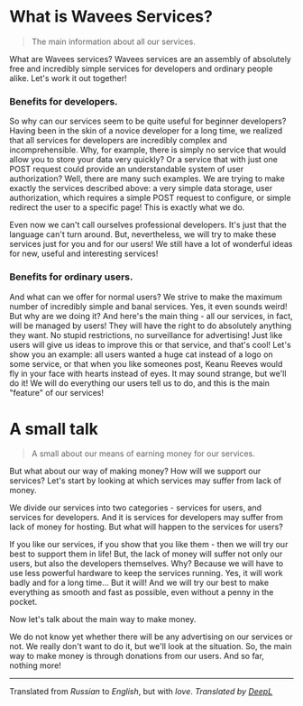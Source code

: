 # What is Wavees Services?

> The main information about all our services.

What are Wavees services? Wavees services are an assembly of absolutely free and incredibly simple services for developers and ordinary people alike. Let's work it out together!

### Benefits for developers.

So why can our services seem to be quite useful for beginner developers? Having been in the skin of a novice developer for a long time, we realized that all services for developers are incredibly complex and incomprehensible. Why, for example, there is simply no service that would allow you to store your data very quickly? Or a service that with just one POST request could provide an understandable system of user authorization? Well, there are many such examples. We are trying to make exactly the services described above: a very simple data storage, user authorization, which requires a simple POST request to configure, or simple redirect the user to a specific page! This is exactly what we do.

Even now we can't call ourselves professional developers. It's just that the language can't turn around. But, nevertheless, we will try to make these services just for you and for our users! We still have a lot of wonderful ideas for new, useful and interesting services!

### Benefits for ordinary users.

And what can we offer for normal users? We strive to make the maximum number of incredibly simple and banal services. Yes, it even sounds weird! But why are we doing it? And here's the main thing - all our services, in fact, will be managed by users! They will have the right to do absolutely anything they want. No stupid restrictions, no surveillance for advertising! Just like users will give us ideas to improve this or that service, and that's cool! Let's show you an example: all users wanted a huge cat instead of a logo on some service, or that when you like someones post, Keanu Reeves would fly in your face with hearts instead of eyes. It may sound strange, but we'll do it! We will do everything our users tell us to do, and this is the main "feature" of our services!

# A small talk
> A small about our means of earning money for our services.

But what about our way of making money? How will we support our services?
Let's start by looking at which services may suffer from lack of money. 

We divide our services into two categories - services for users, and services for developers. And it is services for developers may suffer from lack of money for hosting. But what will happen to the services for users?

If you like our services, if you show that you like them - then we will try our best to support them in life! But, the lack of money will suffer not only our users, but also the developers themselves. Why? Because we will have to use less powerful hardware to keep the services running. Yes, it will work badly and for a long time... But it will! And we will try our best to make everything as smooth and fast as possible, even without a penny in the pocket.

Now let's talk about the main way to make money. 

We do not know yet whether there will be any advertising on our services or not. We really don't want to do it, but we'll look at the situation. So, the main way to make money is through donations from our users.  And so far, nothing more!

***

Translated from *Russian* to *English*, but with *love*.
*Translated by [DeepL](https://deepl.com/ "DeepL")*